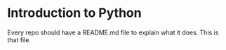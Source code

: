 # Introduction to Python

Every repo should have a README.md file to explain what it does. This is that file.
